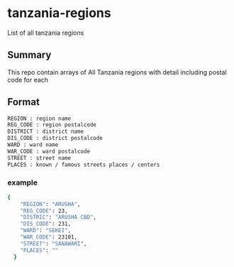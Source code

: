 # tanzania-regions
List of all tanzania regions

## Summary
This repo contain arrays of All Tanzania regions with detail including postal code for each

## Format
``` bash
REGION : region name
REG_CODE : region postalcode
DISTRICT : district name
DIS_CODE : district postalcode
WARD : ward name
WAR_CODE : ward postalcode
STREET : street name
PLACES : known / famous streets places / centers
```

### example
``` bash
{
    "REGION": "ARUSHA",
    "REG_CODE": 23,
    "DISTRIC": "ARUSHA CBD",
    "DIS_CODE": 231,
    "WARD": "SEKEI",
    "WAR_CODE": 23101,
    "STREET": "SANAWARI",
    "PLACES": ""
  }
````